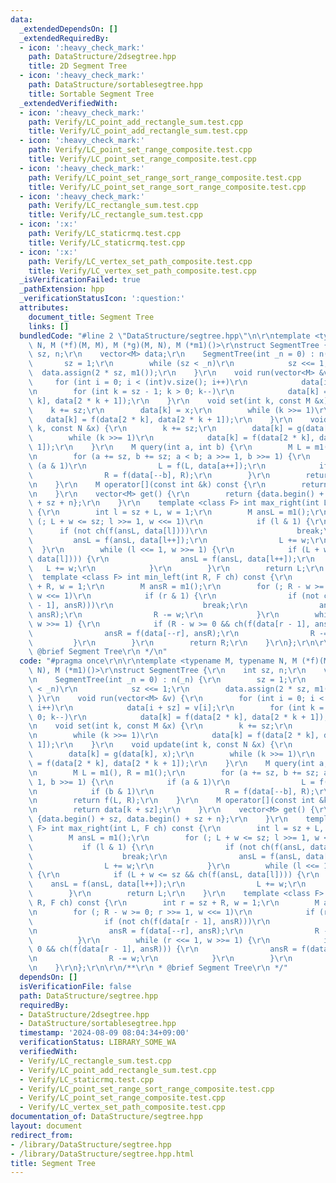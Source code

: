 ```yaml
---
data:
  _extendedDependsOn: []
  _extendedRequiredBy:
  - icon: ':heavy_check_mark:'
    path: DataStructure/2dsegtree.hpp
    title: 2D Segment Tree
  - icon: ':heavy_check_mark:'
    path: DataStructure/sortablesegtree.hpp
    title: Sortable Segment Tree
  _extendedVerifiedWith:
  - icon: ':heavy_check_mark:'
    path: Verify/LC_point_add_rectangle_sum.test.cpp
    title: Verify/LC_point_add_rectangle_sum.test.cpp
  - icon: ':heavy_check_mark:'
    path: Verify/LC_point_set_range_composite.test.cpp
    title: Verify/LC_point_set_range_composite.test.cpp
  - icon: ':heavy_check_mark:'
    path: Verify/LC_point_set_range_sort_range_composite.test.cpp
    title: Verify/LC_point_set_range_sort_range_composite.test.cpp
  - icon: ':heavy_check_mark:'
    path: Verify/LC_rectangle_sum.test.cpp
    title: Verify/LC_rectangle_sum.test.cpp
  - icon: ':x:'
    path: Verify/LC_staticrmq.test.cpp
    title: Verify/LC_staticrmq.test.cpp
  - icon: ':x:'
    path: Verify/LC_vertex_set_path_composite.test.cpp
    title: Verify/LC_vertex_set_path_composite.test.cpp
  _isVerificationFailed: true
  _pathExtension: hpp
  _verificationStatusIcon: ':question:'
  attributes:
    document_title: Segment Tree
    links: []
  bundledCode: "#line 2 \"DataStructure/segtree.hpp\"\n\r\ntemplate <typename M, typename\
    \ N, M (*f)(M, M), M (*g)(M, N), M (*m1)()>\r\nstruct SegmentTree {\r\n    int\
    \ sz, n;\r\n    vector<M> data;\r\n    SegmentTree(int _n = 0) : n(_n) {\r\n \
    \       sz = 1;\r\n        while (sz < _n)\r\n            sz <<= 1;\r\n      \
    \  data.assign(2 * sz, m1());\r\n    }\r\n    void run(vector<M> &v) {\r\n   \
    \     for (int i = 0; i < (int)v.size(); i++)\r\n            data[i + sz] = v[i];\r\
    \n        for (int k = sz - 1; k > 0; k--)\r\n            data[k] = f(data[2 *\
    \ k], data[2 * k + 1]);\r\n    }\r\n    void set(int k, const M &x) {\r\n    \
    \    k += sz;\r\n        data[k] = x;\r\n        while (k >>= 1)\r\n         \
    \   data[k] = f(data[2 * k], data[2 * k + 1]);\r\n    }\r\n    void update(int\
    \ k, const N &x) {\r\n        k += sz;\r\n        data[k] = g(data[k], x);\r\n\
    \        while (k >>= 1)\r\n            data[k] = f(data[2 * k], data[2 * k +\
    \ 1]);\r\n    }\r\n    M query(int a, int b) {\r\n        M L = m1(), R = m1();\r\
    \n        for (a += sz, b += sz; a < b; a >>= 1, b >>= 1) {\r\n            if\
    \ (a & 1)\r\n                L = f(L, data[a++]);\r\n            if (b & 1)\r\n\
    \                R = f(data[--b], R);\r\n        }\r\n        return f(L, R);\r\
    \n    }\r\n    M operator[](const int &k) const {\r\n        return data[k + sz];\r\
    \n    }\r\n    vector<M> get() {\r\n        return {data.begin() + sz, data.begin()\
    \ + sz + n};\r\n    }\r\n    template <class F> int max_right(int L, F ch) const\
    \ {\r\n        int l = sz + L, w = 1;\r\n        M ansL = m1();\r\n        for\
    \ (; L + w <= sz; l >>= 1, w <<= 1)\r\n            if (l & 1) {\r\n          \
    \      if (not ch(f(ansL, data[l])))\r\n                    break;\r\n       \
    \         ansL = f(ansL, data[l++]);\r\n                L += w;\r\n          \
    \  }\r\n        while (l <<= 1, w >>= 1) {\r\n            if (L + w <= sz && ch(f(ansL,\
    \ data[l]))) {\r\n                ansL = f(ansL, data[l++]);\r\n             \
    \   L += w;\r\n            }\r\n        }\r\n        return L;\r\n    }\r\n  \
    \  template <class F> int min_left(int R, F ch) const {\r\n        int r = sz\
    \ + R, w = 1;\r\n        M ansR = m1();\r\n        for (; R - w >= 0; r >>= 1,\
    \ w <<= 1)\r\n            if (r & 1) {\r\n                if (not ch(f(data[r\
    \ - 1], ansR)))\r\n                    break;\r\n                ansR = f(data[--r],\
    \ ansR);\r\n                R -= w;\r\n            }\r\n        while (r <<= 1,\
    \ w >>= 1) {\r\n            if (R - w >= 0 && ch(f(data[r - 1], ansR))) {\r\n\
    \                ansR = f(data[--r], ansR);\r\n                R -= w;\r\n   \
    \         }\r\n        }\r\n        return R;\r\n    }\r\n};\r\n\r\n/**\r\n *\
    \ @brief Segment Tree\r\n */\n"
  code: "#pragma once\r\n\r\ntemplate <typename M, typename N, M (*f)(M, M), M (*g)(M,\
    \ N), M (*m1)()>\r\nstruct SegmentTree {\r\n    int sz, n;\r\n    vector<M> data;\r\
    \n    SegmentTree(int _n = 0) : n(_n) {\r\n        sz = 1;\r\n        while (sz\
    \ < _n)\r\n            sz <<= 1;\r\n        data.assign(2 * sz, m1());\r\n   \
    \ }\r\n    void run(vector<M> &v) {\r\n        for (int i = 0; i < (int)v.size();\
    \ i++)\r\n            data[i + sz] = v[i];\r\n        for (int k = sz - 1; k >\
    \ 0; k--)\r\n            data[k] = f(data[2 * k], data[2 * k + 1]);\r\n    }\r\
    \n    void set(int k, const M &x) {\r\n        k += sz;\r\n        data[k] = x;\r\
    \n        while (k >>= 1)\r\n            data[k] = f(data[2 * k], data[2 * k +\
    \ 1]);\r\n    }\r\n    void update(int k, const N &x) {\r\n        k += sz;\r\n\
    \        data[k] = g(data[k], x);\r\n        while (k >>= 1)\r\n            data[k]\
    \ = f(data[2 * k], data[2 * k + 1]);\r\n    }\r\n    M query(int a, int b) {\r\
    \n        M L = m1(), R = m1();\r\n        for (a += sz, b += sz; a < b; a >>=\
    \ 1, b >>= 1) {\r\n            if (a & 1)\r\n                L = f(L, data[a++]);\r\
    \n            if (b & 1)\r\n                R = f(data[--b], R);\r\n        }\r\
    \n        return f(L, R);\r\n    }\r\n    M operator[](const int &k) const {\r\
    \n        return data[k + sz];\r\n    }\r\n    vector<M> get() {\r\n        return\
    \ {data.begin() + sz, data.begin() + sz + n};\r\n    }\r\n    template <class\
    \ F> int max_right(int L, F ch) const {\r\n        int l = sz + L, w = 1;\r\n\
    \        M ansL = m1();\r\n        for (; L + w <= sz; l >>= 1, w <<= 1)\r\n \
    \           if (l & 1) {\r\n                if (not ch(f(ansL, data[l])))\r\n\
    \                    break;\r\n                ansL = f(ansL, data[l++]);\r\n\
    \                L += w;\r\n            }\r\n        while (l <<= 1, w >>= 1)\
    \ {\r\n            if (L + w <= sz && ch(f(ansL, data[l]))) {\r\n            \
    \    ansL = f(ansL, data[l++]);\r\n                L += w;\r\n            }\r\n\
    \        }\r\n        return L;\r\n    }\r\n    template <class F> int min_left(int\
    \ R, F ch) const {\r\n        int r = sz + R, w = 1;\r\n        M ansR = m1();\r\
    \n        for (; R - w >= 0; r >>= 1, w <<= 1)\r\n            if (r & 1) {\r\n\
    \                if (not ch(f(data[r - 1], ansR)))\r\n                    break;\r\
    \n                ansR = f(data[--r], ansR);\r\n                R -= w;\r\n  \
    \          }\r\n        while (r <<= 1, w >>= 1) {\r\n            if (R - w >=\
    \ 0 && ch(f(data[r - 1], ansR))) {\r\n                ansR = f(data[--r], ansR);\r\
    \n                R -= w;\r\n            }\r\n        }\r\n        return R;\r\
    \n    }\r\n};\r\n\r\n/**\r\n * @brief Segment Tree\r\n */"
  dependsOn: []
  isVerificationFile: false
  path: DataStructure/segtree.hpp
  requiredBy:
  - DataStructure/2dsegtree.hpp
  - DataStructure/sortablesegtree.hpp
  timestamp: '2024-08-09 08:04:34+09:00'
  verificationStatus: LIBRARY_SOME_WA
  verifiedWith:
  - Verify/LC_rectangle_sum.test.cpp
  - Verify/LC_point_add_rectangle_sum.test.cpp
  - Verify/LC_staticrmq.test.cpp
  - Verify/LC_point_set_range_sort_range_composite.test.cpp
  - Verify/LC_point_set_range_composite.test.cpp
  - Verify/LC_vertex_set_path_composite.test.cpp
documentation_of: DataStructure/segtree.hpp
layout: document
redirect_from:
- /library/DataStructure/segtree.hpp
- /library/DataStructure/segtree.hpp.html
title: Segment Tree
---
```

